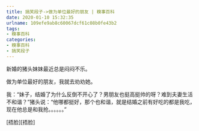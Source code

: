 ```yaml
---
title: 搞笑段子->做为单位最好的朋友 | 糗事百科
date: 2020-01-10 15:32:35
urlname: 109efe9ab8c60067dcf61c08b0fe43b2
tags: 
- 糗事百科
categories:
- 糗事百科
- 搞笑段子
---
```

新婚的猪头妹妹最近总是闷闷不乐。

做为单位最好的朋友，我就去劝劝她。

我：“妹子，结婚了为什么反倒不开心了？男朋友也挺高挺帅的呀？难到夫妻生活不和谐？”猪头说：“他哪都挺好，那个也和谐，就是结婚之前有好吃的都是我吃，现在他总是和我抢。。。。。。”

[捂脸][捂脸]


